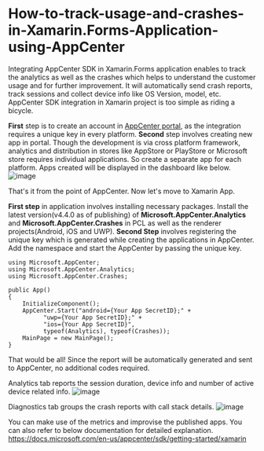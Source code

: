 # How-to-track-usage-and-crashes-in-Xamarin.Forms-Application-using-AppCenter

Integrating AppCenter SDK in Xamarin.Forms application enables to track the analytics as well as the crashes which helps to understand the customer usage and for further improvement. It will automatically send crash reports, track sessions and collect device info like OS Version, model, etc. AppCenter SDK integration in Xamarin project is too simple as riding a bicycle. 

**First** step is to create an account in [AppCenter portal](https://appcenter.ms/), as the integration requires a unique key in every platform.
**Second** step involves creating new app in portal. Though the development is via cross platform framework, analytics and distribution in stores like AppStore or PlayStore or Microsoft store requires individual applications. So create a separate app for each platform. Apps created will be displayed in the dashboard like below.
![image](https://user-images.githubusercontent.com/26808947/136053999-e9a50514-c597-49b7-9a84-3ae790e507c6.png)

That's it from the point of AppCenter. Now let's move to Xamarin App.

**First step** in application involves installing necessary packages. Install the latest version(v4.4.0 as of publishing) of **Microsoft.AppCenter.Analytics** and **Microsoft.AppCenter.Crashes** in PCL as well as the renderer projects(Android, iOS and UWP).
**Second Step** involves registering the unique key which is generated while creating the applications in AppCenter. Add the namespace and start the AppCenter by passing the unique key.

```
using Microsoft.AppCenter;
using Microsoft.AppCenter.Analytics;
using Microsoft.AppCenter.Crashes;

public App()
{
    InitializeComponent();
    AppCenter.Start("android={Your App SecretID};" +
          "uwp={Your App SecretID};" +
          "ios={Your App SecretID}",
          typeof(Analytics), typeof(Crashes));
    MainPage = new MainPage();
}
```

That would be all! Since the report will be automatically generated and sent to AppCenter, no additional codes required.

Analytics tab reports the session duration, device info and number of active device related info.
![image](https://user-images.githubusercontent.com/26808947/136056534-10fbbd80-ec47-44c0-b9af-4f64a3c12d86.png)

Diagnostics tab groups the crash reports with call stack details.
![image](https://user-images.githubusercontent.com/26808947/136056923-d6e34c2c-62eb-4034-9fae-7841e945b531.png)

You can make use of the metrics and improvise the published apps. You can also refer to below documentation for detailed explanation.
https://docs.microsoft.com/en-us/appcenter/sdk/getting-started/xamarin
